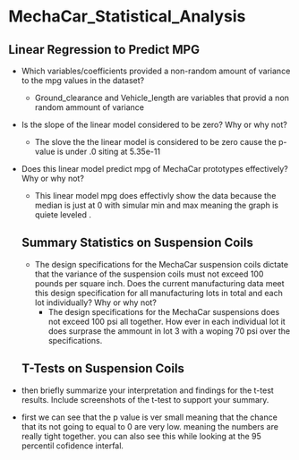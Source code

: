 # MechaCar_Statistical_Analysis

## Linear Regression to Predict MPG

* Which variables/coefficients provided a non-random amount of variance to the mpg values in the dataset?
  * Ground_clearance and Vehicle_length are variables that provid a non random ammount of variance
* Is the slope of the linear model considered to be zero? Why or why not?
  * The slove the the linear model is considered to be zero cause the p-value is under .0 siting at 5.35e-11 
* Does this linear model predict mpg of MechaCar prototypes effectively? Why or why not?
  * This linear model mpg does effectivly show the data because the median is just at 0 with simular min and max meaning the graph is quiete leveled .
  
  
  ## Summary Statistics on Suspension Coils
  
  * The design specifications for the MechaCar suspension coils dictate that the variance of the suspension coils must not exceed 100 pounds per square inch. Does the current manufacturing data meet this design specification for all manufacturing lots in total and each lot individually? Why or why not?
    * The design specifications for the MechaCar suspensions does not exceed 100 psi all together. How ever in each individual lot it does surprase the ammount in lot 3 with a woping 70 psi over the specifications. 
    
  ## T-Tests on Suspension Coils
 * then briefly summarize your interpretation and findings for the t-test results. Include screenshots of the t-test to support your summary.
  * first we can see that the p value is ver small meaning that the chance that its not going to equal to 0 are very low. meaning the numbers are really tight together. you can also see this while looking at the 95 percentil cofidence interfal. 
  

